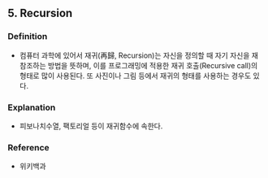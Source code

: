 ## 5. Recursion

### Definition

- 컴퓨터 과학에 있어서 재귀(再歸, Recursion)는 자신을 정의할 때 자기 자신을 재참조하는 방법을 뜻하며, 이를 프로그래밍에 적용한 재귀 호출(Recursive call)의 형태로 많이 사용된다. 또 사진이나 그림 등에서 재귀의 형태를 사용하는 경우도 있다.
 
### Explanation

- 피보나치수열, 팩토리얼 등이 재귀함수에 속한다.

### Reference

- 위키백과